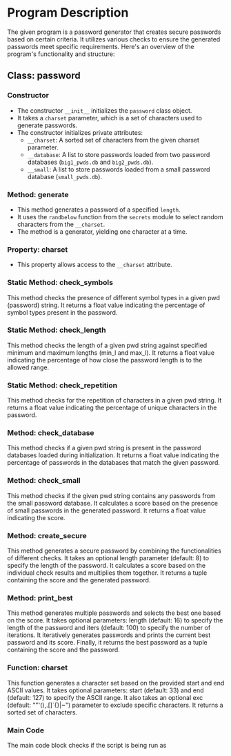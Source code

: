 # Program Description

The given program is a password generator that creates secure passwords based on certain criteria. It utilizes various checks to ensure the generated passwords meet specific requirements. Here's an overview of the program's functionality and structure:

## Class: password
### Constructor
- The constructor `__init__` initializes the `password` class object.
- It takes a `charset` parameter, which is a set of characters used to generate passwords.
- The constructor initializes private attributes:
  - `__charset`: A sorted set of characters from the given charset parameter.
  - `__database`: A list to store passwords loaded from two password databases (`big1_pwds.db` and `big2_pwds.db`).
  - `__small`: A list to store passwords loaded from a small password database (`small_pwds.db`).

### Method: generate
- This method generates a password of a specified `length`.
- It uses the `randbelow` function from the `secrets` module to select random characters from the `__charset`.
- The method is a generator, yielding one character at a time.

### Property: charset
- This property allows access to the `__charset` attribute.

### Static Method: check_symbols
This method checks the presence of different symbol types in a given pwd (password) string.
It returns a float value indicating the percentage of symbol types present in the password.

### Static Method: check_length
This method checks the length of a given pwd string against specified minimum and maximum lengths (min_l and max_l).
It returns a float value indicating the percentage of how close the password length is to the allowed range.

### Static Method: check_repetition
This method checks for the repetition of characters in a given pwd string.
It returns a float value indicating the percentage of unique characters in the password.

### Method: check_database
This method checks if a given pwd string is present in the password databases loaded during initialization.
It returns a float value indicating the percentage of passwords in the databases that match the given password.

### Method: check_small
This method checks if the given pwd string contains any passwords from the small password database.
It calculates a score based on the presence of small passwords in the generated password.
It returns a float value indicating the score.

### Method: create_secure
This method generates a secure password by combining the functionalities of different checks.
It takes an optional length parameter (default: 8) to specify the length of the password.
It calculates a score based on the individual check results and multiplies them together.
It returns a tuple containing the score and the generated password.

### Method: print_best
This method generates multiple passwords and selects the best one based on the score.
It takes optional parameters: length (default: 16) to specify the length of the password and iters (default: 100) to specify the number of iterations.
It iteratively generates passwords and prints the current best password and its score.
Finally, it returns the best password as a tuple containing the score and the password.

### Function: charset
This function generates a character set based on the provided start and end ASCII values.
It takes optional parameters: start (default: 33) and end (default: 127) to specify the ASCII range.
It also takes an optional exc (default: ""\'(),.[]`{}|~") parameter to exclude specific characters.
It returns a sorted set of characters.

### Main Code
The main code block checks if the script is being run as
